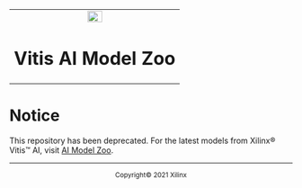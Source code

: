 <table width="100%">
  <tr width="100%">
    <td align="center"><img src="https://www.xilinx.com/content/dam/xilinx/imgs/press/media-kits/corporate/xilinx-logo.png" width="30%"/><h1>Vitis AI Model Zoo</h1>
    </td>
 </tr>
 </table>

# Notice

This repository has been deprecated. For the latest models from Xilinx&reg; Vitis&trade; AI, visit [AI Model Zoo](https://github.com/Xilinx/Vitis-AI/tree/master/model_zoo).

<hr/>
<p align="center"><sup>Copyright&copy; 2021 Xilinx</sup></p>
